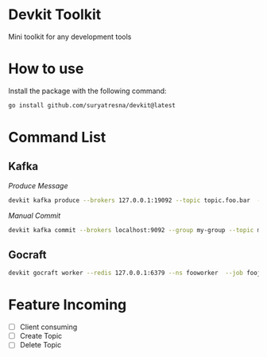 # Devkit Toolkit
Mini toolkit for any development tools

# How to use

Install the package with the following command:
```bash
go install github.com/suryatresna/devkit@latest
```

# Command List

## Kafka
*Produce Message*
```bash
devkit kafka produce --brokers 127.0.0.1:19092 --topic topic.foo.bar  --jsonfile tmp/testjson.json
```

*Manual Commit*
```bash
devkit kafka commit --brokers localhost:9092 --group my-group --topic my-topic --poll 1
```

## Gocraft
```bash
devkit gocraft worker --redis 127.0.0.1:6379 --ns fooworker  --job foojob  --json '{"myid":1234}'
```

# Feature Incoming
- [ ] Client consuming
- [ ] Create Topic
- [ ] Delete Topic
